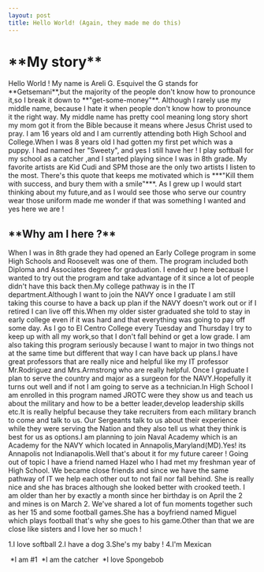 ```yaml
---
layout: post
title: Hello World! (Again, they made me do this)
---
```


<h1> **My story** </h1>
Hello World ! My name is Areli G. Esquivel the G stands for **Getsemani**,but the majority of the people don't know how to pronounce it,so I break it down to **"get-some-money"**. Although I rarely use my middle name, because I hate it when people don't know how to pronounce it the right way. My middle name has pretty cool meaning long story short my mom got it from the Bible because it means where Jesus Christ used to pray.
I am 16 years old and I am currently attending both High School and College.When I was 8 years old I had gotten my first pet which was a puppy. I had named her "Sweety", and yes I still have her ! I play softball for my school as a catcher ,and I started playing since I was in 8th grade. My favorite artists are Kid Cudi and SPM those are the only two artists I listen to the most. There's this quote that keeps me motivated which is ***"Kill them with success, and bury them with a smile"***. As I grew up I would start thinking about my future,and as I would see those who serve our country wear those uniform made me wonder if that was something I wanted and yes here we are !

<h2> **Why am I here ?** </h2>
When I was in 8th grade they had opened an Early College program in some High Schools and Roosevelt was one of them. The program included both Diploma and Associates degree for graduation. I ended up here because I wanted to try out the program and take advantage of it since a lot of people didn't have this back then.My college pathway is in the IT department.Although I want to join the NAVY once I graduate I am still taking this course to have a back up plan if the NAVY doesn't work out or if I retired I can live off this.When my older sister graduated she told to stay in early college even if it was hard and that everything was going to pay off some day. As I go to El Centro College every Tuesday and Thursday I try to keep up with all my work,so that I don't fall behind or get a low grade. I am also taking this program seriously because I want to major in two things not at the same time but different that way I can have back up plans.I have great professors that are really nice and helpful like my IT professor Mr.Rodriguez and Mrs.Armstrong who are really helpful.
Once I graduate I plan to serve the country and major as a surgeon for the NAVY.Hopefully it turns out well and if not I am going to serve as a technician.In High School I am enrolled in this program named JROTC were they show us and teach us about the military and how to be a better leader,develop leadership skills etc.It is really helpful because they take recruiters from each military branch to come and talk to us. Our Sergeants talk to us about their experience while they were serving the Nation and they also tell us what they think is best for us as options.I am planning to join Naval Academy which is an Academy for the NAVY which located in Annapolis,Maryland(MD).Yes! its Annapolis not Indianapolis.Well that's about it for my future career !
Going out of topic I have a friend named Hazel who I had met my freshman year of High School. We became close friends and since we have the same pathway of IT we help each other out to not fail nor fall behind. She is really nice and she has braces although she looked better with crooked teeth. I am older than her by exactly a month since her birthday is on April the 2 and mines is on March 2. We've shared a lot of fun moments together such as her 15 and some football games.She has a boyfriend named Miguel which plays football that's why she goes to his game.Other than that we are close like sisters and I love her so much !

1.I love softball
2.I have a dog
3.She's my baby !
4.I'm Mexican

 *I am #1
 *I am the catcher
 *I love Spongebob
